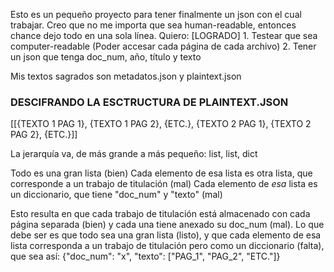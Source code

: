 Esto es un pequeño proyecto para tener finalmente un json con el cual trabajar.
Creo que no me importa que sea human-readable, entonces chance dejo todo en
una sola línea. Quiero:
    [LOGRADO] 1. Testear que sea computer-readable (Poder accesar cada página
    de cada archivo)
    2. Tener un json que tenga doc_num, año, título y texto

Mis textos sagrados son metadatos.json y plaintext.json

### DESCIFRANDO LA ESCTRUCTURA DE PLAINTEXT.JSON ###

[[{TEXTO 1 PAG 1}, {TEXTO 1 PAG 2}, {ETC.}, 
{TEXTO 2 PAG 1}, {TEXTO 2 PAG 2}, {ETC.}]]


La jerarquía va, de más grande a más pequeño:
list,
    list,
        dict

Todo es una gran lista (bien)
Cada elemento de esa lista es otra lista, que corresponde a un trabajo de 
titulación (mal)
Cada elemento de _esa_ lista es un diccionario, que tiene "doc_num" y "texto"
(mal)

Esto resulta en que cada trabajo de titulación está almacenado con cada página
separada (bien) y cada una tiene anexado su doc_num (mal).
Lo que debe ser es que todo sea una gran lista (listo), y que cada elemento de
esa lista corresponda a un trabajo de titulación pero como un diccionario
(falta), que sea así:
    {"doc_num": "x",
    "texto": ["PAG_1", "PAG_2", "ETC."]}
